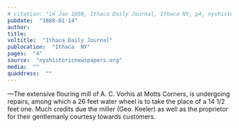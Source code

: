 ```yaml
---
# citation: "14 Jan 1880, Ithaca Daily Journal, Ithaca NY, p4, nyshistoricnewspapers.org."
pubdate:  "1880-01-14"
author: 
title: 
voltitle:  "Ithaca Daily Journal"
publocation:  "Ithaca  NY"
pages:  "4"
source:  "nyshistoricnewspapers.org"
media:  ""
quaddress:  ""
---
```

—The extensive flouring mill of A. C. Vorhis at Motts Corners, is undergoing repairs, among which a 26 feet water wheel is to take the place of a 14 1/2 feet one. Much credits due the miller (Geo. Keeler) as well as the proprietor for their gentlemanly courtesy towards customers.

